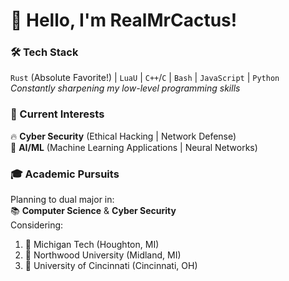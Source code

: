 # 👋 Hello, I'm RealMrCactus!

### **🛠️ Tech Stack**  
`Rust` (Absolute Favorite!) | `LuaU` | `C++`/`C` | `Bash` | `JavaScript` | `Python`  
*Constantly sharpening my low-level programming skills*

### **🔭 Current Interests**  
🔥 **Cyber Security** (Ethical Hacking | Network Defense)  
🤖 **AI/ML** (Machine Learning Applications | Neural Networks)

### **🎓 Academic Pursuits**  
Planning to dual major in:  
📚 **Computer Science** & **Cyber Security**  
Considering:  
1. 🏫 Michigan Tech (Houghton, MI)  
2. 🌲 Northwood University (Midland, MI)  
3. 🐅 University of Cincinnati (Cincinnati, OH)
